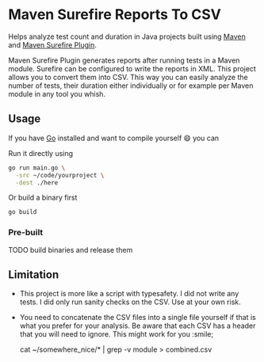 # Maven Surefire Reports To CSV

Helps analyze test count and duration in Java projects built using
[Maven](https://maven.apache.org/) and
[Maven Surefire Plugin](https://maven.apache.org/surefire/maven-surefire-plugin/).

Maven Surefire Plugin generates reports after running tests in a Maven module.
Surefire can be configured to write the reports in XML. This project allows you
to convert them into CSV. This way you can easily analyze the number of tests,
their duration either individually or for example per Maven module in any tool
you whish.

## Usage

If you have [Go](https://golang.org/) installed and want to compile yourself
:smile: you can

Run it directly using

```sh
go run main.go \
  -src ~/code/yourproject \
  -dest ./here
```

Or build a binary first

```sh
go build
```

### Pre-built

TODO build binaries and release them

## Limitation

* This project is more like a script with typesafety. I did not write any
  tests. I did only run sanity checks on the CSV. Use at your own risk.

* You need to concatenate the CSV files into a single file yourself if that is
  what you prefer for your analysis. Be aware that each CSV has a header that
  you will need to ignore. This might work for you :smile;

    cat ~/somewhere_nice/* | grep -v module > combined.csv
